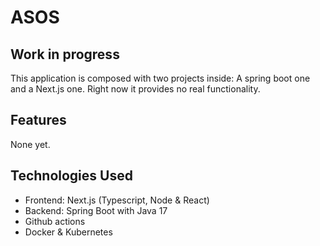 # ASOS
## Work in progress
This application is composed with two projects inside: A spring boot one and a Next.js one. Right now it provides no real functionality.
## Features
None yet.
## Technologies Used
- Frontend: Next.js (Typescript, Node & React)
- Backend: Spring Boot with Java 17
- Github actions
- Docker & Kubernetes